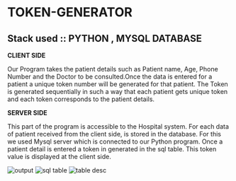 # TOKEN-GENERATOR


## Stack used :: PYTHON , MYSQL DATABASE


**CLIENT SIDE**

Our Program takes the patient details such as Patient name, Age, Phone Number and the Doctor to be consulted.Once the data is entered for a patient a unique token number will be generated for that patient. 
The Token is generated sequentially in such a way that each patient gets unique token and each token corresponds to the patient details.

**SERVER SIDE**

This part of the program is accessible to the Hospital system.
For each data of patient received from the client side, is stored in the database.
For this we used Mysql server which is connected to our Python program.
Once a patient detail is entered a token in generated in the sql table. 
This token value is displayed at the client side.




![output](https://user-images.githubusercontent.com/81485622/194708073-69d46270-3864-4b48-a7cd-69e2af7cf55c.jpg)
![sql table](https://user-images.githubusercontent.com/81485622/194708078-8daa26cf-2311-44f8-83ea-01596f3c27d6.jpg)
![table desc](https://user-images.githubusercontent.com/81485622/194708083-b7ef0bd6-6f5b-4129-8345-5cae8050bc27.jpg)

